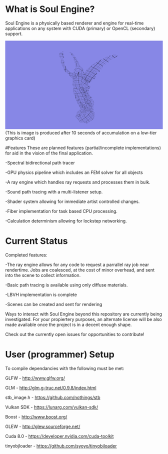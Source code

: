 # What is Soul Engine?
Soul Engine is a physically based renderer and engine for real-time applications on any 
system with CUDA (primary) or OpenCL (secondary) support. 

![Stanford's Lucy Model](StanfordLucy.png)
(This is image is produced after 10 seconds of accumulation on a low-tier graphics card)

#Features
These are planned features (partial/incomplete implementations) for aid in the vision of the final application.

  -Spectral bidirectional path tracer
  
  -GPU physics pipeline which includes an FEM solver for all objects
  
  -A ray engine which handles ray requests and processes them in bulk.
  
  -Sound path tracing with a multi-listener setup.
  
  -Shader system allowing for immediate artist controlled changes.
  
  -Fiber implementation for task based CPU processing.
  
  -Calculation determinism allowing for lockstep networking.
  
# Current Status
Completed features:

  -The ray engine allows for any code to request a parrallel ray job near rendertime. Jobs are coalesced, at the cost of minor overhead, and sent into the scene to collect information. 
  
  -Basic path tracing is available using only diffuse materials.
  
  -LBVH implementation is complete
  
  -Scenes can be created and sent for rendering

Ways to interact with Soul Engine beyond this repository are currently being investigated.
For your propiertery purposes, an alternate license will be also made available once the project is in a decent enough shape.

Check out the currently open issues for opportunities to contribute!

# User (programmer) Setup
To compile dependancies with the following must be met:

  GLFW          - http://www.glfw.org/
  
  GLM           - http://glm.g-truc.net/0.9.8/index.html
  
  stb_image.h   - https://github.com/nothings/stb
  
  Vulkan SDK    - https://lunarg.com/vulkan-sdk/
  
  Boost         - http://www.boost.org/
  
  GLEW          - http://glew.sourceforge.net/ 
  
  Cuda 8.0      - https://developer.nvidia.com/cuda-toolkit
  
  tinyobjloader - https://github.com/syoyo/tinyobjloader
